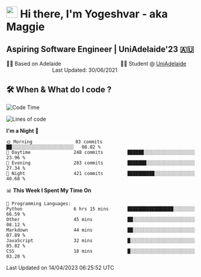 <h1><img src="https://emojis.slackmojis.com/emojis/images/1531849430/4246/blob-sunglasses.gif?1531849430" width="30"/> Hi there, I'm Yogeshvar - aka Maggie</h1>

## Aspiring Software Engineer | UniAdelaide'23 🇦🇺  
🏂🏻  Based on Adelaide &nbsp;&nbsp;&nbsp;&nbsp;&nbsp;&nbsp;&nbsp;&nbsp;&nbsp;&nbsp;&nbsp;&nbsp;&nbsp;&nbsp;&nbsp;&nbsp;&nbsp;&nbsp;&nbsp;&nbsp;&nbsp;&nbsp;&nbsp;&nbsp;&nbsp;&nbsp;&nbsp;&nbsp;&nbsp;&nbsp;&nbsp;&nbsp;&nbsp;&nbsp;&nbsp;&nbsp;&nbsp;&nbsp;&nbsp;👨‍💻 Student @ [UniAdelaide](https://www.adelaide.edu.au)   &nbsp;&nbsp;&nbsp;&nbsp;&nbsp;&nbsp;&nbsp;&nbsp;&nbsp;&nbsp;&nbsp;&nbsp;&nbsp;&nbsp;&nbsp;&nbsp;&nbsp;&nbsp;&nbsp;&nbsp;&nbsp;&nbsp;&nbsp;&nbsp;&nbsp;&nbsp;&nbsp;&nbsp;&nbsp;&nbsp;&nbsp;Last Updated: 30/06/2021

## 🛠 When & What do I code ?  

<!--START_SECTION:waka-->
![Code Time](http://img.shields.io/badge/Code%20Time-2%2C080%20hrs%2032%20mins-blue)

![Lines of code](https://img.shields.io/badge/From%20Hello%20World%20I%27ve%20Written-3.5%20million%20lines%20of%20code-blue)

**I'm a Night 🦉** 

```text
🌞 Morning                83 commits          ██░░░░░░░░░░░░░░░░░░░░░░░   08.02 % 
🌆 Daytime                248 commits         ██████░░░░░░░░░░░░░░░░░░░   23.96 % 
🌃 Evening                283 commits         ███████░░░░░░░░░░░░░░░░░░   27.34 % 
🌙 Night                  421 commits         ██████████░░░░░░░░░░░░░░░   40.68 % 
```


📊 **This Week I Spent My Time On** 

```text
💬 Programming Languages: 
Python                   6 hrs 15 mins       █████████████████░░░░░░░░   66.59 % 
Other                    45 mins             ██░░░░░░░░░░░░░░░░░░░░░░░   08.12 % 
Markdown                 44 mins             ██░░░░░░░░░░░░░░░░░░░░░░░   07.89 % 
JavaScript               32 mins             █░░░░░░░░░░░░░░░░░░░░░░░░   05.82 % 
CSS                      18 mins             █░░░░░░░░░░░░░░░░░░░░░░░░   03.20 % 
```


 Last Updated on 14/04/2023 06:25:52 UTC
<!--END_SECTION:waka-->
